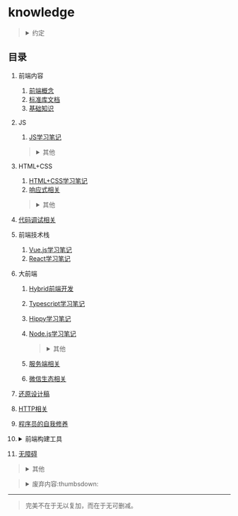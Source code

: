 # knowledge

><details>
><summary>约定</summary>
>
>1. `+`、`-`含义
>
>    1. `ie8+`：包括ie8以及高于ie8的ie浏览器。
>    2. `ie8-`：包括ie8以及低于ie8的ie浏览器。
>2. 变量命名含义
>
>    1. `dom`：`Element`实例（或`document`、`Node`实例）
>    2. `$dom`：jQuery（或Zepto）对象包装的DOM元素
>    3. `obj`：对象实例
>    4. `arr`：数组实例
>3. 浏览器针对的系统环境
>
>    1. `PC`：针对桌面端制作的网页（系统包括：macOS、Windows）。
>    2. `WAP`：针对移动端（手机浏览器或Hybrid App）制作的页面（系统包括：iOS、Android）。
>4. 默认仅针对浏览器环境的内容。
>5. 原型链（`[[Prototype]]`）
>
>    （非标准）`对象.__proto__`等价于：`Object.getPrototypeOf(对象)/Object.setPrototypeOf(对象, 原型对象)`
>6. 父子级含义
>
>    广义上可能包含祖先级、孙辈级之间关系，不仅仅是一层父子间关系。
></details>

## 目录
1. 前端内容

    1. [前端概念](./网站前端/前端内容/README.md)
    2. [标准库文档](./网站前端/前端内容/标准库文档.md)
    3. [基础知识](./网站前端/前端内容/基础知识.md)
2. JS

    1. [JS学习笔记](./网站前端/JS学习笔记/README.md)

    ><details>
    ><summary>其他</summary>
    >
    >1. [JS实用方法](./网站前端/JS方法积累/实用方法/README.md)
    >2. [JS正则表达式](./网站前端/JS正则表达式/README.md)
    >3. [JS算法小结](./网站前端/JS方法积累/算法小结/README.md)
    >4. [LeeCcode记录](./网站前端/JS方法积累/LeeCcode记录/README.md)
    ></details>
3. HTML+CSS

    1. [HTML+CSS学习笔记](./网站前端/HTML+CSS学习笔记/README.md)
    2. [响应式相关](./网站前端/HTML+CSS学习笔记/响应式相关.md)

    ><details>
    ><summary>其他</summary>
    >
    >1. [弹性盒子flex](./网站前端/HTML+CSS学习笔记/弹性盒子.md)
    >2. [实现具体业务](./网站前端/HTML+CSS学习笔记/实现具体业务.md)
    >3. <details>
    >
    >    <summary>初始化模板</summary>
    >
    >    1. [cssReset.scss](./网站前端/初始化模板/cssReset.scss)
    >    2. [init.html](./网站前端/初始化模板/init.html)
    >    </details>
    >4. [SCSS使用](./网站前端/SCSS使用/README.md)
    ></details>
4. [代码调试相关](./网站前端/代码调试相关/README.md)
5. 前端技术栈

    1. [Vue.js学习笔记](./网站前端/Vue.js学习笔记/README.md)
    2. [React学习笔记](./网站前端/React学习笔记/README.md)
6. 大前端

    1. [Hybrid前端开发](./网站前端/Hybrid前端开发/README.md)
    2. [Typescript学习笔记](./网站前端/Typescript学习笔记/README.md)
    3. [Hippy学习笔记](./网站前端/Hippy学习笔记/README.md)
    4. [Node.js学习笔记](./网站前端/Node.js学习笔记/README.md)

        ><details>
        ><summary>其他</summary>
        >
        >1. [Node.js实用方法](./网站前端/Node.js学习笔记/Node.js实用方法/README.md)
        ></details>
    5. [服务端相关](./网站前端/服务端相关/README.md)
    6. [微信生态相关](./网站前端/微信生态相关/README.md)
7. [还原设计稿](./网站前端/还原设计稿/README.md)
8. [HTTP相关](./网站前端/HTTP相关/README.md)
9. [程序员的自我修养](./网站前端/程序员的自我修养/README.md)
10. <details>

    <summary>前端构建工具</summary>

    1. [我安装的全局仓库](./网站前端/Node.js学习笔记/我安装的全局仓库.md)
    2. [webpack学习笔记](./网站前端/webpack学习笔记/README.md)
    3. [Babel学习笔记](./网站前端/Babel学习笔记/README.md)
    4. [gulp使用](./网站前端/gulp使用/README.md)
    5. [ESLint+Prettier学习笔记](./网站前端/ESLint+Prettier学习笔记/README.md)
    6. [Node.js脚手架（TypeScript+pm2或nodemon+--inspect）](./网站前端/Node.js脚手架（TypeScript+pm2或nodemon+--inspect）/README.md)
    7. [yarn+Lerna学习笔记](./网站前端/yarn+Lerna学习笔记/README.md)
    </details>
11. [无障碍](./网站前端/无障碍/README.md)

><details>
><summary>其他</summary>
>
>1. [/工具使用](./工具使用/README.md)
>2. [/环境安装、配置](./环境安装、配置/README.md)
>3. [拓展知识](./网站前端/拓展知识/README.md)
></details>

><details>
><summary>废弃内容:thumbsdown:</summary>
>
>1. [兼容至ie6](./网站前端/兼容至ie6/README.md)
>2. [JS废弃代码](./网站前端/JS方法积累/废弃代码/README.md)
>3. [原生JS宽高](./网站前端/JS学习笔记/原生JS宽高.md)
></details>

---
>完美不在于无以复加，而在于无可删减。
